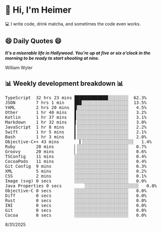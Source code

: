 # 👋 Hi, I'm Heimer

💻 I write code, drink matcha, and sometimes the code even works.

## 😄 Daily Quotes 😄

_**It's a miserable life in Hollywood. You're up at five or six o'clock in the morning to be ready to start shooting at nine.**_

William Wyler



## 📊 Weekly development breakdown 📊

<pre>TypeScript  32 hrs 23 mins █████████████░░░░░░░░  62.3%
JSON        7 hrs 1 min    ██▊░░░░░░░░░░░░░░░░░░  13.5%
YAML        2 hrs 20 mins  ▉░░░░░░░░░░░░░░░░░░░░   4.5%
Other       1 hr 40 mins   ▋░░░░░░░░░░░░░░░░░░░░   3.2%
Kotlin      1 hr 37 mins   ▋░░░░░░░░░░░░░░░░░░░░   3.1%
Markdown    1 hr 32 mins   ▌░░░░░░░░░░░░░░░░░░░░   3.0%
JavaScript  1 hr 8 mins    ▍░░░░░░░░░░░░░░░░░░░░   2.2%
Swift       1 hr 5 mins    ▍░░░░░░░░░░░░░░░░░░░░   2.1%
Bash        1 hr 3 mins    ▍░░░░░░░░░░░░░░░░░░░░   2.0%
Objective-C++ 43 mins        ▎░░░░░░░░░░░░░░░░░░░░   1.4%
Ruby        20 mins        ▏░░░░░░░░░░░░░░░░░░░░   0.7%
Groovy      20 mins        ▏░░░░░░░░░░░░░░░░░░░░   0.6%
TSConfig    11 mins        ░░░░░░░░░░░░░░░░░░░░░   0.4%
CocoaPods   11 mins        ░░░░░░░░░░░░░░░░░░░░░   0.4%
Git Config  9 mins         ░░░░░░░░░░░░░░░░░░░░░   0.3%
XML         5 mins         ░░░░░░░░░░░░░░░░░░░░░   0.2%
CSS         2 mins         ░░░░░░░░░░░░░░░░░░░░░   0.1%
Image (svg) 0 secs         ░░░░░░░░░░░░░░░░░░░░░   0.0%
Java Properties 0 secs         ░░░░░░░░░░░░░░░░░░░░░   0.0%
Objective-C 0 secs         ░░░░░░░░░░░░░░░░░░░░░   0.0%
Diff        0 secs         ░░░░░░░░░░░░░░░░░░░░░   0.0%
Rust        0 secs         ░░░░░░░░░░░░░░░░░░░░░   0.0%
INI         0 secs         ░░░░░░░░░░░░░░░░░░░░░   0.0%
Git         0 secs         ░░░░░░░░░░░░░░░░░░░░░   0.0%
Cocoa       0 secs         ░░░░░░░░░░░░░░░░░░░░░   0.0%</pre>

8/31/2025